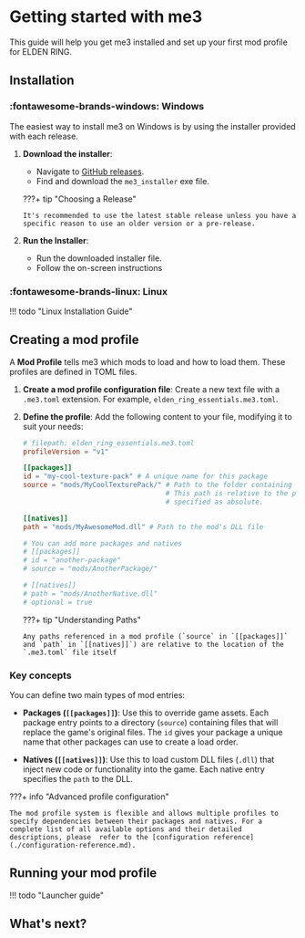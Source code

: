 # Getting started with me3

This guide will help you get me3 installed and set up your first mod profile for ELDEN RING.

## Installation

### :fontawesome-brands-windows:  Windows

The easiest way to install me3 on Windows is by using the installer provided with each release.

1.  **Download the installer**:

    - Navigate to [GitHub releases](https://github.com/garyttierney/me3/releases/latest).
    - Find and download the `me3_installer` exe file.

    ???+ tip "Choosing a Release"

        It's recommended to use the latest stable release unless you have a specific reason to use an older version or a pre-release.

2.  **Run the Installer**:

    - Run the downloaded installer file.
    - Follow the on-screen instructions

### :fontawesome-brands-linux:  Linux

!!! todo "Linux Installation Guide"

## Creating a mod profile

A **Mod Profile** tells me3 which mods to load and how to load them. These profiles are defined in TOML files.

1.  **Create a mod profile configuration file**:
    Create a new text file with a `.me3.toml` extension. For example, `elden_ring_essentials.me3.toml`.

2.  **Define the profile**:
    Add the following content to your file, modifying it to suit your needs:

    ```toml
    # filepath: elden_ring_essentials.me3.toml
    profileVersion = "v1"

    [[packages]]
    id = "my-cool-texture-pack" # A unique name for this package
    source = "mods/MyCoolTexturePack/" # Path to the folder containing asset overrides.
                                       # This path is relative to the profile file, unless
                                       # specified as absolute.

    [[natives]]
    path = "mods/MyAwesomeMod.dll" # Path to the mod's DLL file

    # You can add more packages and natives
    # [[packages]]
    # id = "another-package"
    # source = "mods/AnotherPackage/"

    # [[natives]]
    # path = "mods/AnotherNative.dll"
    # optional = true
    ```

    ???+ tip "Understanding Paths"

        Any paths referenced in a mod profile (`source` in `[[packages]]` and `path` in `[[natives]]`) are relative to the location of the `.me3.toml` file itself

### Key concepts

You can define two main types of mod entries:

*   **Packages (`[[packages]]`)**: Use this to override game assets. Each package entry points to a directory (`source`) containing files that will replace the game's original files. The `id` gives your package a unique name that other packages can use to create a load order.

*   **Natives (`[[natives]]`)**: Use this to load custom DLL files (`.dll`) that inject new code or functionality into the game. Each native entry specifies the `path` to the DLL.


???+ info "Advanced profile configuration"

    The mod profile system is flexible and allows multiple profiles to specify dependencies between their packages and natives. For a complete list of all available options and their detailed descriptions, please  refer to the [configuration reference](./configuration-reference.md).

## Running your mod profile

!!! todo "Launcher guide"

## What's next?

